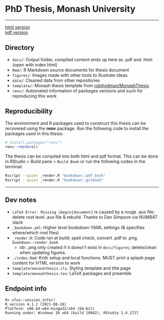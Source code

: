# PhD Thesis, Monash University
---------

[html version](https://nspyrison.github.io/thesis_ns/)\
[pdf version](https://github.com/nspyrison/thesis_ns/blob/master/docs/thesis_ns.pdf)

<!--
## Milestone deliverable:

Confirmation report: https://github.com/nspyrison/thesis_monash_phd/blob/master/_book/_confirmation_report_ns.pdf \
Confirmation presentation: https://github.com/nspyrison/confirmation_talk \
Mid canidature report: https://github.com/nspyrison/mid_candidature/blob/master/_mid_candidature_document.pdf \
Mid canidature presentation: https://github.com/nspyrison/mid_candidature/tree/master/_slides
--->

## Directory

* `docs/`: Output folder, compiled content ends up here as .pdf and .html (open with index.html)
* `Rmd/`: R Markdown source documents for thesis document
* `figures/`: Images made with other tools to illustrate ideas.
* `data/`: Cleaned data from other repositories
* `template/`: Monash thesis template from [robjhydman/MonashThesis](https://github.com/robjhyndman/MonashThesis).
* `renv/`: Automated information of packages versions and such for reproducing this work

## Reproducibility

The environment and R packages used to construct this thesis
can be recovered using the **renv** package. Run the following
code to install the packages used in this thesis:

```r
# install.packages("renv")
renv::restore()
```

The thesis can be compiled into both html and pdf format. This can be done in RStudio > Build pane > `Build Book` or run the following codes in the terminal:

```zsh
Rscript --quiet _render.R "bookdown::pdf_book"
Rscript --quiet _render.R "bookdown::gitbook"
```

------

## Dev notes

* `LaTeX Error: Missing \begin{document}` is caused by a rouge .aux file; delete root level .aux file & rebuild. Thanks to Dan Simpson via NUMBAT slack
* `_bookdown.yml`: Higher level bookdown YAML settings (& specifies where/which rmd files)
* `_render.R`: Code ran at build; spell check, convert .pdf to .png, `bookdown::render_book`
    * _nb_: .png only created if it doesn't exist in `docs/figures`; delete/clean when updating figures.
* `./index.Rmd`: Knitr setup and local functions. MUST print a splash page content for HTML version to work
* `template/monashthesis.cls`: Styling template and title page
* `template/monashthesis.tex`: LaTeX packages and preamble

## Endpoint info

```
R> xfun::session_info()
R version 4.1.1 (2021-08-10)
Platform: x86_64-w64-mingw32/x64 (64-bit)
Running under: Windows 10 x64 (build 19042), RStudio 1.4.1717
```
